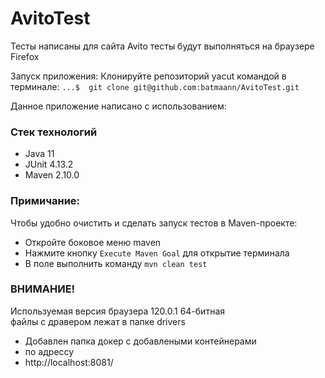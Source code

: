 # AvitoTest
Тесты написаны для сайта Avito
тесты будут выполняться на браузере Firefox   


Запуск приложения:
Клонируйте репозиторий yacut командой в терминале:
```...$  git clone git@github.com:batmaann/AvitoTest.git```

Данное приложение написано с использованием:
### Стек технологий
- Java 11
- JUnit 4.13.2
- Maven 2.10.0

### Примичание:
Чтобы удобно очистить и сделать запуск тестов в Maven-проекте:
- Откройте боковое меню maven
- Нажмите кнопку `Execute Maven Goal` для открытие терминала
- В поле выполнить команду `mvn clean test`

### ВНИМАНИЕ!
Используемая версия браузера 120.0.1 64-битная  
файлы с дравером лежат в папке drivers
- Добавлен папка докер с добавлеными контейнерами
- по адрессу
- http://localhost:8081/

